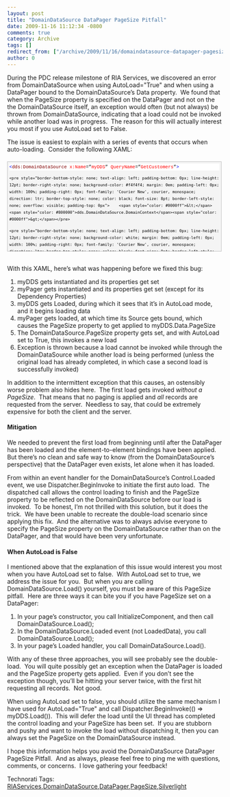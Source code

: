```yaml
---
layout: post
title: "DomainDataSource DataPager PageSize Pitfall"
date: 2009-11-16 11:12:34 -0800
comments: true
category: Archive
tags: []
redirect_from: ["/archive/2009/11/16/domaindatasource-datapager-pagesize-pitfall.aspx"]
author: 0
---
```

<!-- more -->
<p>During the PDC release milestone of RIA Services, we discovered an error from DomainDataSource when using AutoLoad="True" and when using a DataPager bound to the DomainDataSource’s Data property.  We found that when the PageSize property is specified on the DataPager and not on the the DomainDataSource itself, an exception would often (but not always) be thrown from DomainDataSource, indicating that a load could not be invoked while another load was in progress.  The reason for this will actually interest you most if you use AutoLoad set to False.</p>  <p>The issue is easiest to explain with a series of events that occurs when auto-loading.  Consider the following XAML:</p>  <div style="border-bottom: silver 1px solid; text-align: left; border-left: silver 1px solid; padding-bottom: 4px; line-height: 12pt; background-color: #f4f4f4; margin: 20px 0px 10px; padding-left: 4px; width: 97.5%; padding-right: 4px; font-family: 'Courier New', courier, monospace; direction: ltr; max-height: 200px; font-size: 8pt; overflow: auto; border-top: silver 1px solid; cursor: text; border-right: silver 1px solid; padding-top: 4px" id="codeSnippetWrapper">   <div style="border-bottom-style: none; text-align: left; padding-bottom: 0px; line-height: 12pt; border-right-style: none; background-color: #f4f4f4; padding-left: 0px; width: 100%; padding-right: 0px; font-family: 'Courier New', courier, monospace; direction: ltr; border-top-style: none; color: black; font-size: 8pt; border-left-style: none; overflow: visible; padding-top: 0px" id="codeSnippet">     <pre style="border-bottom-style: none; text-align: left; padding-bottom: 0px; line-height: 12pt; border-right-style: none; background-color: white; margin: 0em; padding-left: 0px; width: 100%; padding-right: 0px; font-family: 'Courier New', courier, monospace; direction: ltr; border-top-style: none; color: black; font-size: 8pt; border-left-style: none; overflow: visible; padding-top: 0px"><span style="color: #0000ff">&lt;</span><span style="color: #800000">dds:DomainDataSource</span> <span style="color: #ff0000">x:Name</span>=”<span style="color: #ff0000">myDDS</span>” <span style="color: #ff0000">QueryName</span>=”<span style="color: #ff0000">GetCustomers</span>”<span style="color: #0000ff">&gt;</span> </pre>
<!--CRLF-->

    <pre style="border-bottom-style: none; text-align: left; padding-bottom: 0px; line-height: 12pt; border-right-style: none; background-color: #f4f4f4; margin: 0em; padding-left: 0px; width: 100%; padding-right: 0px; font-family: 'Courier New', courier, monospace; direction: ltr; border-top-style: none; color: black; font-size: 8pt; border-left-style: none; overflow: visible; padding-top: 0px">    <span style="color: #0000ff">&lt;</span><span style="color: #800000">dds.DomainDataSource.DomainContext</span><span style="color: #0000ff">&gt;</span></pre>
<!--CRLF-->

    <pre style="border-bottom-style: none; text-align: left; padding-bottom: 0px; line-height: 12pt; border-right-style: none; background-color: white; margin: 0em; padding-left: 0px; width: 100%; padding-right: 0px; font-family: 'Courier New', courier, monospace; direction: ltr; border-top-style: none; color: black; font-size: 8pt; border-left-style: none; overflow: visible; padding-top: 0px">        <span style="color: #0000ff">&lt;</span><span style="color: #800000">my:CustomerContext</span> <span style="color: #0000ff">/&gt;</span></pre>
<!--CRLF-->

    <pre style="border-bottom-style: none; text-align: left; padding-bottom: 0px; line-height: 12pt; border-right-style: none; background-color: #f4f4f4; margin: 0em; padding-left: 0px; width: 100%; padding-right: 0px; font-family: 'Courier New', courier, monospace; direction: ltr; border-top-style: none; color: black; font-size: 8pt; border-left-style: none; overflow: visible; padding-top: 0px">    <span style="color: #0000ff">&lt;/</span><span style="color: #800000">dds:DomainDataSource.DomainContext</span><span style="color: #0000ff">&gt;</span> </pre>
<!--CRLF-->

    <pre style="border-bottom-style: none; text-align: left; padding-bottom: 0px; line-height: 12pt; border-right-style: none; background-color: white; margin: 0em; padding-left: 0px; width: 100%; padding-right: 0px; font-family: 'Courier New', courier, monospace; direction: ltr; border-top-style: none; color: black; font-size: 8pt; border-left-style: none; overflow: visible; padding-top: 0px"><span style="color: #0000ff">&lt;/</span><span style="color: #800000">dds:DomainDataSource</span><span style="color: #0000ff">&gt;</span></pre>
<!--CRLF-->

    <pre style="border-bottom-style: none; text-align: left; padding-bottom: 0px; line-height: 12pt; border-right-style: none; background-color: #f4f4f4; margin: 0em; padding-left: 0px; width: 100%; padding-right: 0px; font-family: 'Courier New', courier, monospace; direction: ltr; border-top-style: none; color: black; font-size: 8pt; border-left-style: none; overflow: visible; padding-top: 0px"> </pre>
<!--CRLF-->

    <pre style="border-bottom-style: none; text-align: left; padding-bottom: 0px; line-height: 12pt; border-right-style: none; background-color: white; margin: 0em; padding-left: 0px; width: 100%; padding-right: 0px; font-family: 'Courier New', courier, monospace; direction: ltr; border-top-style: none; color: black; font-size: 8pt; border-left-style: none; overflow: visible; padding-top: 0px"><span style="color: #0000ff">&lt;</span><span style="color: #800000">data:DataPager</span> <span style="color: #ff0000">x:Name</span>=”<span style="color: #ff0000">myPager</span>” <span style="color: #ff0000">Source</span>=”{<span style="color: #ff0000">Binding</span> <span style="color: #ff0000">Data</span>, <span style="color: #ff0000">ElementName</span>=<span style="color: #ff0000">myDDS</span>}” <span style="color: #ff0000">PageSize</span>=”<span style="color: #ff0000">10</span>” <span style="color: #0000ff">/&gt;</span></pre>
<!--CRLF--></div>
</div>

<p>
  <br />With this XAML, here’s what was happening before we fixed this bug:</p>

<ol>
  <li>myDDS gets instantiated and its properties get set </li>

  <li>myPager gets instantiated and its properties get set (except for its Dependency Properties) </li>

  <li>myDDS gets Loaded, during which it sees that it’s in AutoLoad mode, and it begins loading data </li>

  <li>myPager gets loaded, at which time its Source gets bound, which causes the PageSize property to get applied to myDDS.Data.PageSize </li>

  <li>The DomainDataSource.PageSize property gets set, and with AutoLoad set to True, this invokes a new load </li>

  <li>Exception is thrown because a load cannot be invoked while through the DomainDataSource while another load is being performed (unless the original load has already completed, in which case a second load is successfully invoked) </li>
</ol>

<p>In addition to the intermittent exception that this causes, an ostensibly worse problem also hides here.  The first load gets invoked <em>without a PageSize</em>.  That means that no paging is applied and <em>all </em>records are requested from the server.  Needless to say, that could be extremely expensive for both the client and the server.</p>

<h4>Mitigation</h4>

<p>We needed to prevent the first load from beginning until after the DataPager has been loaded and the element-to-element bindings have been applied.  But there’s no clean and safe way to know (from the DomainDataSource’s perspective) that the DataPager even exists, let alone when it has loaded.</p>

<p>From within an event handler for the DomainDataSource’s Control.Loaded event, we use Dispatcher.BeginInvoke to initiate the first auto load.  The dispatched call allows the control loading to finish and the PageSize property to be reflected on the DomainDataSource before our load is invoked.  To be honest, I’m not thrilled with this solution, but it does the trick.  We have been unable to recreate the double-load scenario since applying this fix.  And the alternative was to always advise everyone to specify the PageSize property on the DomainDataSource rather than on the DataPager, and that would have been very unfortunate.</p>

<h4>When AutoLoad is False</h4>

<p>I mentioned above that the explanation of this issue would interest you most when you have AutoLoad set to false.  With AutoLoad set to true, we address the issue for you.  But when you are calling DomainDataSource.Load() yourself, you must be aware of this PageSize pitfall.  Here are three ways it can bite you if you have PageSize set on a DataPager:</p>

<ol>
  <li>In your page’s constructor, you call InitializeComponent, and then call DomainDataSource.Load(); </li>

  <li>In the DomainDataSource.Loaded event (not LoadedData), you call DomainDataSource.Load(); </li>

  <li>In your page’s Loaded handler, you call DomainDataSource.Load(). </li>
</ol>

<p>With any of these three approaches, you will see probably see the double-load.  You will quite possibly get an exception when the DataPager is loaded and the PageSize property gets applied.  Even if you don’t see the exception though, you’ll be hitting your server twice, with the first hit requesting all records.  Not good.</p>

<p>When using AutoLoad set to false, you should utilize the same mechanism I have used for AutoLoad="True" and call Dispatcher.BeginInvoke(() =&gt; myDDS.Load()).  This will defer the load until the UI thread has completed the control loading and your PageSize has been set.  If you are stubborn and pushy and want to invoke the load without dispatching it, then you can always set the PageSize on the DomainDataSource instead.</p>

<p>I hope this information helps you avoid the DomainDataSource DataPager PageSize Pitfall.  And as always, please feel free to ping me with questions, comments, or concerns.  I love gathering your feedback!</p>

<div style="padding-bottom: 0px; margin: 0px; padding-left: 0px; padding-right: 0px; display: inline; float: none; padding-top: 0px" id="scid:0767317B-992E-4b12-91E0-4F059A8CECA8:2ce30b98-f0c4-4392-82c5-5c0ab2b99fe2" class="wlWriterEditableSmartContent">Technorati Tags: <a href="http://technorati.com/tags/RIAServices" rel="tag">RIAServices</a>,<a href="http://technorati.com/tags/DomainDataSource" rel="tag">DomainDataSource</a>,<a href="http://technorati.com/tags/DataPager" rel="tag">DataPager</a>,<a href="http://technorati.com/tags/PageSize" rel="tag">PageSize</a>,<a href="http://technorati.com/tags/Silverlight" rel="tag">Silverlight</a></div>

